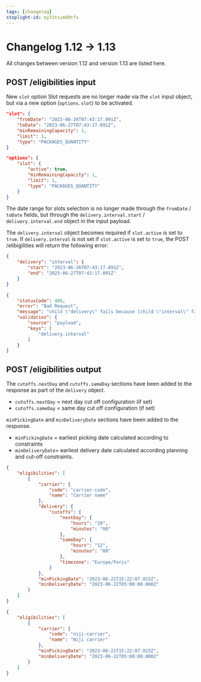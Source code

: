 ```yaml
---
tags: [changelog]
stoplight-id: ey31tsim00tfx
---
```


# Changelog 1.12 -> 1.13

All changes between version 1.12 and version 1.13 are listed here.

## POST /eligibilities input

New `slot` option
Slot requests are no longer made via the `slot` input object, but via a new option (`options.slot`) to be activated.

<!--
type: tab
title: 1.12.0
-->

```json
"slot": {
    "fromDate": "2023-06-26T07:43:17.091Z",
    "toDate": "2023-06-27T07:43:17.091Z",
    "minRemainingCapacity": 1,
    "limit": 1,
    "type": "PACKAGES_QUANTITY"
}
```

<!--
type: tab
title: 1.13.0
-->
```json
"options": {
    "slot": {
        "active": true,
        "minRemainingCapacity": 1,
        "limit": 1,
        "type": "PACKAGES_QUANTITY"
    }
}
```
<!-- type: tab-end -->
The date range for slots selection is no longer made through the `fromDate` / `toDate` fields, but through the `delivery.interval.start` / `delivery.interval.end` object in the input payload.

The `delivery.interval` object becomes required if `slot.active` is set to `true`. If `delivery.interval` is not set if `slot.active` is set to `true`, the POST /elibigilities will return the following error:

<!--
type: tab
title: 1.13.0 delivery.interval set
-->
```json
{
    "delivery": "interval": {
        "start": "2023-06-26T07:43:17.091Z",
        "end": "2023-06-27T07:43:17.091Z"
    }
}
```

<!--
type: tab
title: 1.13.0 delivery.interval not set
-->
```json
{
    "statusCode": 400,
    "error": "Bad Request",
    "message": "child \"delivery\" fails because [child \"interval\" fails because [\"interval\" is required]]",
    "validation": {
        "source": "payload",
        "keys": [
            "delivery.interval"
        ]
    }
}
```

<!-- type: tab-end -->
## POST /eligibilities output

The `cutoffs.nextDay` and `cutoffs.sameDay` sections have been added to the response as part of the `delivery` object.

* `cutoffs.nextDay` = next day cut off configuration (if set)
* `cutoffs.sameDay` = same day cut off configuration (if set)

`minPickingDate` and `minDeliveryDate` sections have been added to the response.

* `minPickingDate` = earliest picking date calculated according to constraints
* `minDeliveryDate`= earliest delivery date calculated according planning and cut-off constraints.

<!--
type: tab
title: 1.13.0 with cutoffs
-->
```json
{
    "eligibilities": [
        {
            "carrier": {
                "code": "carrier-code",
                "name": "Carrier name"
            },
            "delivery": {
                "cutoffs": {
                    "nextDay": {
                        "hours": "20",
                        "minutes": "00"
                    },
                    "sameDay": {
                        "hours": "12",
                        "minutes": "00"
                    },
                    "timezone": "Europe/Paris"
                }
            },
            "minPickingDate": "2023-06-21T15:22:07.815Z",
            "minDeliveryDate": "2023-06-22T05:00:00.000Z"
        }
    ]
}
```

<!--
type: tab
title: 1.13.0 with minPickingDate and minDeliveryDate
-->
```json            
{
    "eligibilities": [
        {
            "carrier": {
                "code": "niji-carrier",
                "name": "Niji carrier"
            },
            "minPickingDate": "2023-06-21T15:22:07.815Z",
            "minDeliveryDate": "2023-06-22T05:00:00.000Z"
        }
    ]
}
```
<!-- type: tab-end -->